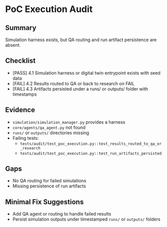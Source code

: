 # PoC Execution Audit

## Summary
Simulation harness exists, but QA routing and run artifact persistence are absent.

## Checklist
- [PASS] 4.1 Simulation harness or digital twin entrypoint exists with seed data
- [FAIL] 4.2 Results routed to QA or back to research on FAIL
- [FAIL] 4.3 Artifacts persisted under a runs/ or outputs/ folder with timestamps

## Evidence
- `simulation/simulation_manager.py` provides a harness
- `core/agents/qa_agent.py` not found
- `runs/` or `outputs/` directories missing
- Failing tests:
  - `tests/audit/test_poc_execution.py::test_results_routed_to_qa_or_research`
  - `tests/audit/test_poc_execution.py::test_run_artifacts_persisted`

## Gaps
- No QA routing for failed simulations
- Missing persistence of run artifacts

## Minimal Fix Suggestions
- Add QA agent or routing to handle failed results
- Persist simulation outputs under timestamped `runs/` or `outputs/` folders
